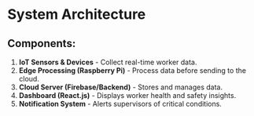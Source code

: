 # System Architecture

## Components:
1. **IoT Sensors & Devices** - Collect real-time worker data.
2. **Edge Processing (Raspberry Pi)** - Process data before sending to the cloud.
3. **Cloud Server (Firebase/Backend)** - Stores and manages data.
4. **Dashboard (React.js)** - Displays worker health and safety insights.
5. **Notification System** - Alerts supervisors of critical conditions.
